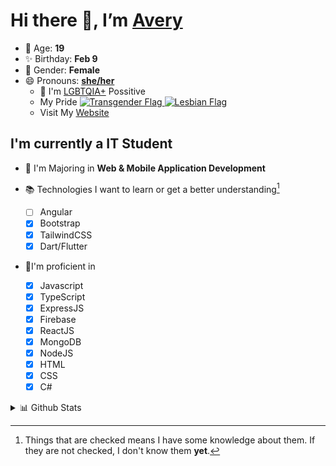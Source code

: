 # Hi there 👋, I’m [Avery][website]

- 🌸 Age: **19**
- ✨ Birthday: **Feb 9**
- 🎨 Gender: **Female**
- 😄 Pronouns: **[she/her][pronounspage]**
  - 🌈 I'm [LGBTQIA+][lgbt-foundation] Possitive
  - <div class="Flags">
      <span>My Pride</span>
      <a href="https://en.pronouns.page/dictionary/terminology#transgender">
        <img src="https://pronouns.page/flags/Transgender.png" alt="Transgender Flag" height="15px"/>
      </a>
      <a href="https://en.pronouns.page/dictionary/terminology#lesbian">
      <img src="https://pronouns.page/flags/Lesbian.png" alt="Lesbian Flag" height="15px"/>
      </a>
    </div>
  - Visit My [Website][website]

## I'm currently a IT Student

- 📌 I'm Majoring in **Web & Mobile Application Development**
- 📚 Technologies I want to learn or get a better understanding[^1]

  - [ ] Angular
  - [x] Bootstrap
  - [x] TailwindCSS
  - [x] Dart/Flutter

- 🎉I'm proficient in

  - [x] Javascript
  - [x] TypeScript
  - [x] ExpressJS
  - [x] Firebase
  - [x] ReactJS
  - [x] MongoDB
  - [x] NodeJS
  - [x] HTML
  - [x] CSS
  - [x] C#

<details>
  <summary>
    📊 Github Stats
  </summary>

<!--START_SECTION:waka-->
![Code Time](http://img.shields.io/badge/Code%20Time-586%20hrs%2013%20mins-blue)

![Profile Views](http://img.shields.io/badge/Profile%20Views-0-blue)

**🐱 My GitHub Data** 

> 🏆 15 Contributions in the Year 2023
 > 
> 📦 129.7 kB Used in GitHub's Storage 
 > 
> 💼 Opted to Hire
 > 
> 📜 21 Public Repositories 
 > 
> 🔑 29 Private Repositories  
 > 
**I'm an Early 🐤** 

```text
🌞 Morning    42 commits     ██░░░░░░░░░░░░░░░░░░░░░░░   10.19% 
🌆 Daytime    171 commits    ██████████░░░░░░░░░░░░░░░   41.5% 
🌃 Evening    153 commits    █████████░░░░░░░░░░░░░░░░   37.14% 
🌙 Night      46 commits     ██░░░░░░░░░░░░░░░░░░░░░░░   11.17%

```
📅 **I'm Most Productive on Thursday** 

```text
Monday       57 commits     ███░░░░░░░░░░░░░░░░░░░░░░   13.83% 
Tuesday      59 commits     ███░░░░░░░░░░░░░░░░░░░░░░   14.32% 
Wednesday    56 commits     ███░░░░░░░░░░░░░░░░░░░░░░   13.59% 
Thursday     98 commits     ██████░░░░░░░░░░░░░░░░░░░   23.79% 
Friday       77 commits     ████░░░░░░░░░░░░░░░░░░░░░   18.69% 
Saturday     36 commits     ██░░░░░░░░░░░░░░░░░░░░░░░   8.74% 
Sunday       29 commits     █░░░░░░░░░░░░░░░░░░░░░░░░   7.04%

```


📊 **This Week I Spent My Time On** 

```text
⌚︎ Time Zone: America/Halifax

💬 Programming Languages: 
TypeScript               19 mins             ███████░░░░░░░░░░░░░░░░░░   28.64% 
JavaScript               15 mins             ██████░░░░░░░░░░░░░░░░░░░   23.71% 
SCSS                     14 mins             █████░░░░░░░░░░░░░░░░░░░░   21.1% 
Docker                   13 mins             █████░░░░░░░░░░░░░░░░░░░░   20.41% 
JSON                     2 mins              █░░░░░░░░░░░░░░░░░░░░░░░░   4.06%

🔥 Editors: 
VS Code                  1 hr 7 mins         █████████████████████████   100.0%

🐱‍💻 Projects: 
jord                     53 mins             ████████████████████░░░░░   79.59% 
docker_testing           13 mins             █████░░░░░░░░░░░░░░░░░░░░   20.41%

💻 Operating System: 
Windows                  1 hr 7 mins         █████████████████████████   100.0%

```

**I Mostly Code in JavaScript** 

```text
JavaScript               22 repos            ████████░░░░░░░░░░░░░░░░░   33.33% 
TypeScript               10 repos            ███░░░░░░░░░░░░░░░░░░░░░░   15.15% 
Java                     9 repos             ███░░░░░░░░░░░░░░░░░░░░░░   13.64% 
C#                       7 repos             ██░░░░░░░░░░░░░░░░░░░░░░░   10.61% 
HTML                     4 repos             █░░░░░░░░░░░░░░░░░░░░░░░░   6.06%

```


**Timeline**

![Chart not found](https://raw.githubusercontent.com/Avery-Rose/Avery-Rose/main/charts/bar_graph.png) 


 Last Updated on 01/02/2023 18:42:11 UTC
<!--END_SECTION:waka-->

</details>

[^1]:
    Things that are checked means I have some knowledge about them.
    If they are not checked, I don't know them **yet**.

[//]: <> (Links)

[wakatime-profile]: https://wakatime.com/@Averyyyyyyyy
[pronouns-definitions]: https://en.pronouns.page/she/her
[pronounspage]: https://pronouns.page/@cattgirlava
[lgbt-foundation]: https://lgbt.foundation/
[website]: https://avarose.dev/
[alexandres-badge-repo]: https://github.com/alexandresanlim/Badges4-README.md-Profile
